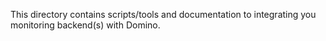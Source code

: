 This directory contains scripts/tools and documentation to integrating you monitoring backend(s) with Domino.
